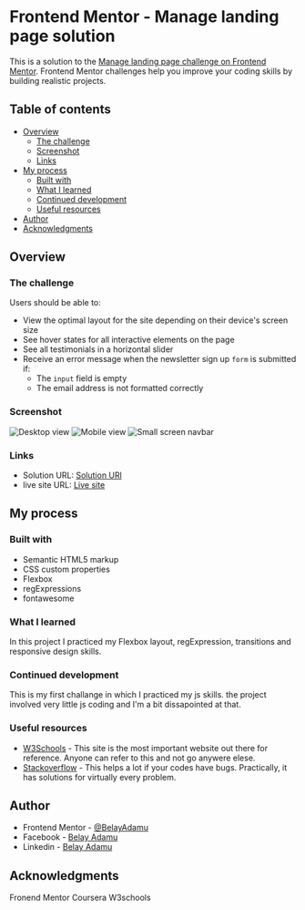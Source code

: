 # Frontend Mentor - Manage landing page solution

This is a solution to the [Manage landing page challenge on Frontend Mentor](https://www.frontendmentor.io/challenges/manage-landing-page-SLXqC6P5). Frontend Mentor challenges help you improve your coding skills by building realistic projects. 

## Table of contents

- [Overview](#overview)
  - [The challenge](#the-challenge)
  - [Screenshot](#screenshot)
  - [Links](#links)
- [My process](#my-process)
  - [Built with](#built-with)
  - [What I learned](#what-i-learned)
  - [Continued development](#continued-development)
  - [Useful resources](#useful-resources)
- [Author](#author)
- [Acknowledgments](#acknowledgments)


## Overview

### The challenge

Users should be able to:

- View the optimal layout for the site depending on their device's screen size
- See hover states for all interactive elements on the page
- See all testimonials in a horizontal slider
- Receive an error message when the newsletter sign up `form` is submitted if:
  - The `input` field is empty
  - The email address is not formatted correctly

### Screenshot

![Desktop view](./Screenshots/Desktop_view.png)
![Mobile view](./Screenshots/Mobile_view.png)
![Small screen navbar](./Screenshots/small_screen_navbar.png)

### Links

- Solution URL: [Solution URl](https://github.com/BelayAdamu/Manage-landing-page.git)
- live site URL: [Live site](https://belayadamu.github.io/Manage-landing-page/)
## My process

### Built with

- Semantic HTML5 markup
- CSS custom properties
- Flexbox
- regExpressions
- fontawesome


### What I learned

In this project I practiced my Flexbox layout, regExpression, transitions and responsive design skills.

### Continued development

This is my first challange in which I practiced my js skills. the project involved very little js coding and I'm a bit dissapointed at that.
  
### Useful resources

- [W3Schools](https://www.w3schools.com/) - This site is the most important website out there for reference. Anyone can refer to this and not go anywere elese.
- [Stackoverflow](https://stackoverflow.com/) - This helps a lot if your codes have bugs. Practically, it has solutions for virtually every problem.


## Author

- Frontend Mentor - [@BelayAdamu](https://www.frontendmentor.io/profile/BelayAdamu)
- Facebook - [Belay Adamu](https://www.facebook.com/belay.adamu.96)
- Linkedin - [Belay Adamu](https://www.linkedin.com/in/belay-adamu-442b2614p)


## Acknowledgments

Fronend Mentor
Coursera 
W3schools 
